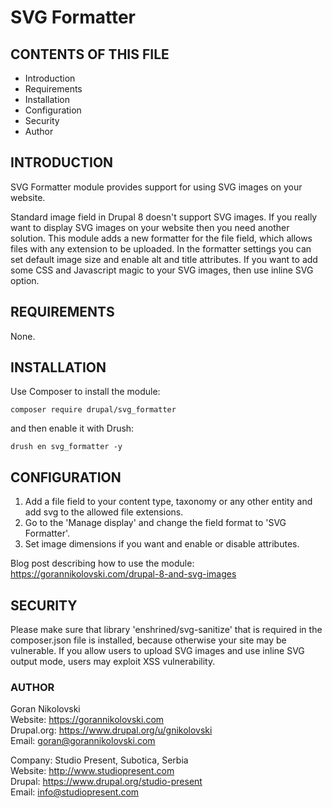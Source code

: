 # SVG Formatter

## CONTENTS OF THIS FILE

  * Introduction
  * Requirements
  * Installation
  * Configuration
  * Security
  * Author

## INTRODUCTION

SVG Formatter module provides support for using SVG images on your website.

Standard image field in Drupal 8 doesn't support SVG images. If you really want
to display SVG images on your website then you need another solution. This
module adds a new formatter for the file field, which allows files with any 
extension to be uploaded. In the formatter settings you can set default image 
size and enable alt and title attributes. If you want to add some CSS and 
Javascript magic to your SVG images, then use inline SVG option.

## REQUIREMENTS

None.

## INSTALLATION

Use Composer to install the module:

```
composer require drupal/svg_formatter
```

and then enable it with Drush:

```
drush en svg_formatter -y
```

## CONFIGURATION

1. Add a file field to your content type, taxonomy or any other entity and add 
svg to the allowed file extensions.
2. Go to the 'Manage display' and change the field format to 'SVG Formatter'.
3. Set image dimensions if you want and enable or disable attributes.

Blog post describing how to use the module:  
https://gorannikolovski.com/drupal-8-and-svg-images

## SECURITY

Please make sure that library 'enshrined/svg-sanitize' that is required in the
composer.json file is installed, because otherwise your site may be vulnerable.
If you allow users to upload SVG images and use inline SVG output mode, users
may exploit XSS vulnerability.

### AUTHOR

Goran Nikolovski  
Website: https://gorannikolovski.com  
Drupal.org: https://www.drupal.org/u/gnikolovski  
Email: goran@gorannikolovski.com  

Company: Studio Present, Subotica, Serbia  
Website: http://www.studiopresent.com  
Drupal: https://www.drupal.org/studio-present  
Email: info@studiopresent.com  
